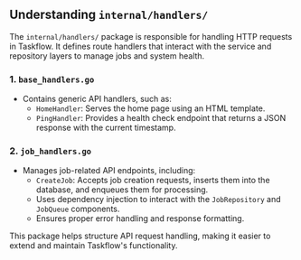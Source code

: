 ## Understanding `internal/handlers/`

The `internal/handlers/` package is responsible for handling HTTP requests in Taskflow. It defines route handlers that interact with the service and repository layers to manage jobs and system health.

### 1. `base_handlers.go`
- Contains generic API handlers, such as:
  - `HomeHandler`: Serves the home page using an HTML template.
  - `PingHandler`: Provides a health check endpoint that returns a JSON response with the current timestamp.

### 2. `job_handlers.go`
- Manages job-related API endpoints, including:
  - `CreateJob`: Accepts job creation requests, inserts them into the database, and enqueues them for processing.
  - Uses dependency injection to interact with the `JobRepository` and `JobQueue` components.
  - Ensures proper error handling and response formatting.

This package helps structure API request handling, making it easier to extend and maintain Taskflow's functionality.

